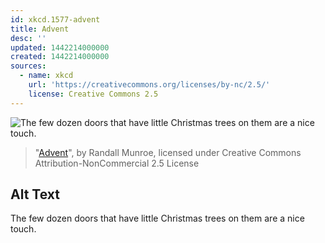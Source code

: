 ```yaml
---
id: xkcd.1577-advent
title: Advent
desc: ''
updated: 1442214000000
created: 1442214000000
sources:
  - name: xkcd
    url: 'https://creativecommons.org/licenses/by-nc/2.5/'
    license: Creative Commons 2.5
---
```

![The few dozen doors that have little Christmas trees on them are a nice touch.](https://imgs.xkcd.com/comics/advent.png)
> "[Advent](https://xkcd.com/1577/)", by Randall Munroe, licensed under Creative Commons Attribution-NonCommercial 2.5 License

## Alt Text
The few dozen doors that have little Christmas trees on them are a nice touch.
